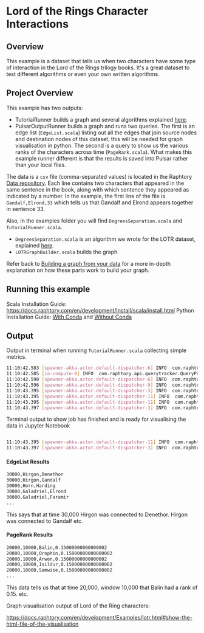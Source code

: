 # Lord of the Rings Character Interactions

## Overview
This example is a dataset that tells us when two characters have some type of interaction in the Lord of the Rings trilogy books. It's a great dataset to test different algorithms or even your own written algorithms.

## Project Overview

This example has two outputs:
* TutorialRunner builds a graph and several algorithms explained [here](https://docs.raphtory.com/en/development/Examples/lotr.html). 
* PulsarOutputRunner builds a graph and runs two queries. The first is an edge list (`EdgeList.scala`) listing out all the edges that join source nodes and destination nodes of this dataset, this will be needed for graph visualisation in python. The second is a query to show us the various ranks of the characters across time (`PageRank.scala`). What makes this example runner different is that the results is saved into Pulsar rather than your local files. 

The data is a `csv` file (comma-separated values) is located in the Raphtory [Data repository](https://github.com/Raphtory/Data). 
Each line contains two characters that appeared in the same sentence in the 
book, along with which sentence they appeared as indicated by a number. 
In the example, the first line of the file is `Gandalf,Elrond,33` which tells
us that Gandalf and Elrond appears together in sentence 33.

Also, in the examples folder you will find `DegreesSeparation.scala` and `TutorialRunner.scala`.

* `DegreesSeparation.scala` is an algorithm we wrote for the LOTR dataset, explained [here](https://docs.raphtory.com/en/development/Analysis/LOTR_six_degrees.html).
* `LOTRGraphBuilder.scala` builds the graph.

Refer back to [Building a graph from your data](https://raphtory.readthedocs.io/en/development/Ingestion/sprouter.html#) for a more in-depth explanation on how these parts work to build your graph.

## Running this example

Scala Installation Guide: https://docs.raphtory.com/en/development/Install/scala/install.html
Python Installation Guide: [With Conda](https://docs.raphtory.com/en/development/Install/python/install_conda.html) and [Without Conda](https://docs.raphtory.com/en/development/Install/python/install_no_conda.html)

## Output

Output in terminal when running `TutorialRunner.scala` collecting simple metrics.
```bash
11:10:42.583 [spawner-akka.actor.default-dispatcher-6] INFO  com.raphtory.internals.components.querymanager.QueryManager - Source '0' is unblocking analysis for Graph 'violent_rose_mastodon' with 7947 messages sent.
11:10:42.585 [io-compute-8] INFO  com.raphtory.api.querytracker.QueryProgressTracker - Job 722153918_5338049307951797618: Starting query progress tracker.
11:10:42.590 [spawner-akka.actor.default-dispatcher-6] INFO  com.raphtory.internals.components.querymanager.QueryManager - Query '722153918_5338049307951797618' received, your job ID is '722153918_5338049307951797618'.
11:10:42.596 [spawner-akka.actor.default-dispatcher-9] INFO  com.raphtory.internals.components.partition.QueryExecutor - 722153918_5338049307951797618_0: Starting QueryExecutor.
11:10:43.395 [spawner-akka.actor.default-dispatcher-3] INFO  com.raphtory.internals.components.querymanager.QueryHandler - Job '722153918_5338049307951797618': Perspective at Time '32674' took 790 ms to run.
11:10:43.395 [spawner-akka.actor.default-dispatcher-11] INFO  com.raphtory.api.querytracker.QueryProgressTracker - Job '722153918_5338049307951797618': Perspective '32674' finished in 810 ms.
11:10:43.395 [spawner-akka.actor.default-dispatcher-11] INFO  com.raphtory.api.querytracker.QueryProgressTracker - Job 722153918_5338049307951797618: Running query, processed 1 perspectives.
11:10:43.397 [spawner-akka.actor.default-dispatcher-3] INFO  com.raphtory.api.querytracker.QueryProgressTracker - Job 722153918_5338049307951797618: Query completed with 1 perspectives and finished in 812 ms.
```

Terminal output to show job has finished and is ready for visualising the data in Jupyter Notebook
```bash

11:10:43.395 [spawner-akka.actor.default-dispatcher-11] INFO  com.raphtory.api.querytracker.QueryProgressTracker - Job 722153918_5338049307951797618: Running query, processed 1 perspectives.
11:10:43.397 [spawner-akka.actor.default-dispatcher-3] INFO  com.raphtory.api.querytracker.QueryProgressTracker - Job 722153918_5338049307951797618: Query completed with 1 perspectives and finished in 812 ms.
```

#### EdgeList Results
```bash
30000,Hirgon,Denethor
30000,Hirgon,Gandalf
30000,Horn,Harding
30000,Galadriel,Elrond
30000,Galadriel,Faramir
...
```

This says that at time 30,000 Hirgon was connected to Denethor. 
Hirgon was connected to Gandalf etc. 

#### PageRank Results
```bash
20000,10000,Balin,0.15000000000000002
20000,10000,Orophin,0.15000000000000002
20000,10000,Arwen,0.15000000000000002
20000,10000,Isildur,0.15000000000000002
20000,10000,Samwise,0.15000000000000002
...
```

This data tells us that at time 20,000, window 10,000 that Balin had a rank of 0.15. 
etc. 

Graph visualisation output of Lord of the Ring characters:

https://docs.raphtory.com/en/development/Examples/lotr.html#show-the-html-file-of-the-visualisation
